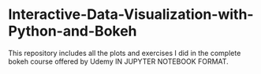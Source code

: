 # Interactive-Data-Visualization-with-Python-and-Bokeh

This repository includes all the plots and exercises I did in the complete bokeh course offered by Udemy IN JUPYTER NOTEBOOK FORMAT.
